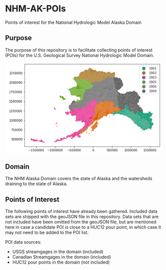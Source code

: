 # NHM-AK-POIs
Points of interest for the National Hydrologic Model Alaska Domain

## Purpose
The purpose of this repository is to facilitate collecting points of interest (POIs) for the U.S. Geological Survey National Hydrologic Model Domain. 

![NHM Alaska Domain](/img/ak_domain_gf_v1_1.png)

## Domain
The NHM Alaska Domain covers the state of Alaska and the watersheds draining to the state of Alaska. 

## Points of Interest
The following points of interest have already been gathered. Included data sets are shipped with the geoJSON file in this repository. Data sets that are not included have been omitted from the geoJSON file, but are mentioned here in case a candidate POI is close to a HUC12 pour point, in which case it may not need to be added to the POI list.

POI data sources:
- USGS streamgages in the domain (included)
- Canadian Streamgages in the domain (included)
- HUC12 pour points in the domain (not included)